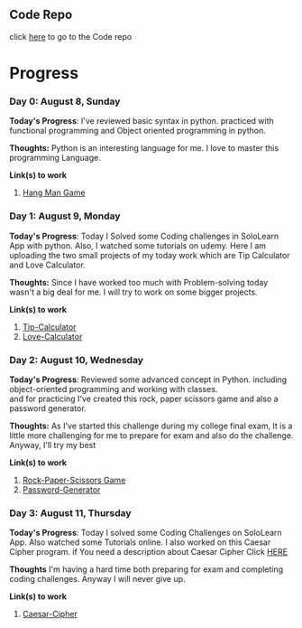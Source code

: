 ## Code Repo
click [here](https://github.com/KhudadadKhawari/100DaysOfCode) to go to the Code repo

# Progress 
### Day 0: August 8, Sunday

**Today's Progress**: I've reviewed basic syntax in python. practiced with functional programming and Object oriented programming in python.

**Thoughts:** Python is an interesting language for me. I love to master this programming Language.

**Link(s) to work**
1. [Hang Man Game](https://github.com/KhudadadKhawari/100DaysOfCode/blob/main/000-Hangman/hangman.py)



### Day 1: August 9, Monday

**Today's Progress**: Today I Solved some Coding challenges in SoloLearn App with python. Also, I watched some tutorials on udemy. Here I am uploading the two small projects of my today work which are Tip Calculator and Love Calculator.
<br>
 
**Thoughts:** Since I have worked too much with Problem-solving today wasn't a big deal for me. I will try to work on some bigger projects.
  
**Link(s) to work**
1. [Tip-Calculator](https://github.com/KhudadadKhawari/100DaysOfCode/blob/main/001-love-tip-calculator/tip-calculator.py)
1. [Love-Calculator](https://github.com/KhudadadKhawari/100DaysOfCode/blob/main/001-love-tip-calculator/love-calculator.py)

### Day 2: August 10, Wednesday

**Today's Progress**: Reviewed some advanced concept in Python. including object-oriented programming and working with classes.<br>
and for practicing I've created this rock, paper scissors game and also a password generator.
<br>
 
**Thoughts:** As I've started this challenge during my college final exam, It is a little more challenging for me to prepare for exam and also do the challenge. Anyway, I'll try my best 
  
**Link(s) to work**
1. [Rock-Paper-Scissors Game](https://github.com/KhudadadKhawari/100DaysOfCode/blob/main/002-PasswordGenerator-RPS/rock-paper-scissors.py)
1. [Password-Generator](https://github.com/KhudadadKhawari/100DaysOfCode/blob/main/002-PasswordGenerator-RPS/password-generator.py)

### Day 3: August 11, Thursday

**Today's Progress**: Today I solved some Coding Challenges on SoloLearn App. Also watched some Tutorials online. I also worked on this Caesar Cipher program. if You need a description about Caesar Cipher Click [HERE](https://en.wikipedia.org/wiki/Caesar_cipher)
<br>
 
**Thoughts** I'm having a hard time both preparing for exam and completing coding challenges. Anyway I will never give up.
  
**Link(s) to work**
1. [Caesar-Cipher](https://github.com/KhudadadKhawari/100DaysOfCode/blob/main/003-Caesar-Cipher/caesar-cipher.py)
